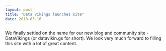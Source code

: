 ```yaml
---
layout: post
title: "Data Vikings launches site"
date: 2018-03-16
---
```


We finally settled on the name for our new blog and community site - DataVikings (or datavikin.gs for short).
We look very much forward to filling this site with a lot of great content.
